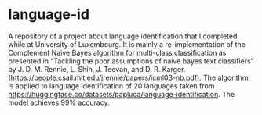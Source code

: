 # language-id
A repository of a project about language identification that I completed while at University of Luxembourg. It is mainly a re-implementation of the Complement Naive Bayes algorithm for multi-class classification as presented in “Tackling the poor assumptions of naive bayes text classifiers” by J. D. M. Rennie, L. Shih, J. Teevan, and D. R. Karger. (https://people.csail.mit.edu/jrennie/papers/icml03-nb.pdf). The algorithm is applied to language identification of 20 languages taken from https://huggingface.co/datasets/papluca/language-identification. The model achieves 99\% accuracy.
